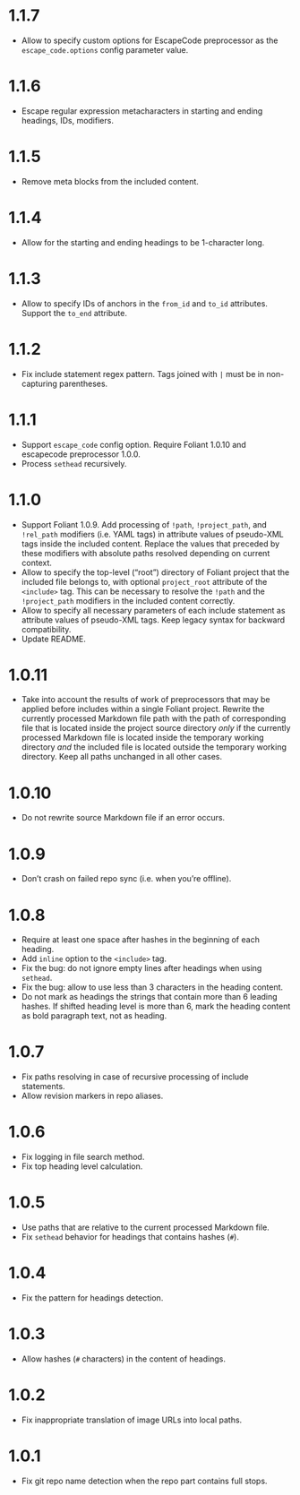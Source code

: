 # 1.1.7

-   Allow to specify custom options for EscapeCode preprocessor as the `escape_code.options` config parameter value.

# 1.1.6

-   Escape regular expression metacharacters in starting and ending headings, IDs, modifiers.

# 1.1.5

-   Remove meta blocks from the included content.

# 1.1.4

-   Allow for the starting and ending headings to be 1-character long.

# 1.1.3

-   Allow to specify IDs of anchors in the `from_id` and `to_id` attributes. Support the `to_end` attribute.

# 1.1.2

-   Fix include statement regex pattern. Tags joined with `|` must be in non-capturing parentheses.

# 1.1.1

-   Support `escape_code` config option. Require Foliant 1.0.10 and escapecode preprocessor 1.0.0.
-   Process `sethead` recursively.

# 1.1.0

-   Support Foliant 1.0.9. Add processing of `!path`, `!project_path`, and `!rel_path` modifiers (i.e. YAML tags) in attribute values of pseudo-XML tags inside the included content. Replace the values that preceded by these modifiers with absolute paths resolved depending on current context.
-   Allow to specify the top-level (“root”) directory of Foliant project that the included file belongs to, with optional `project_root` attribute of the `<include>` tag. This can be necessary to resolve the `!path` and the `!project_path` modifiers in the included content correctly.
-   Allow to specify all necessary parameters of each include statement as attribute values of pseudo-XML tags. Keep legacy syntax for backward compatibility.
-   Update README.

# 1.0.11

-   Take into account the results of work of preprocessors that may be applied before includes within a single Foliant project. Rewrite the currently processed Markdown file path with the path of corresponding file that is located inside the project source directory *only* if the currently processed Markdown file is located inside the temporary working directory *and* the included file is located outside the temporary working directory. Keep all paths unchanged in all other cases.

# 1.0.10

-   Do not rewrite source Markdown file if an error occurs.

# 1.0.9

-   Don’t crash on failed repo sync (i.e. when you’re offline).

# 1.0.8

-   Require at least one space after hashes in the beginning of each heading.
-   Add `inline` option to the `<include>` tag.
-   Fix the bug: do not ignore empty lines after headings when using `sethead`.
-   Fix the bug: allow to use less than 3 characters in the heading content.
-   Do not mark as headings the strings that contain more than 6 leading hashes. If shifted heading level is more than 6, mark the heading content as bold paragraph text, not as heading.

# 1.0.7

-   Fix paths resolving in case of recursive processing of include statements.
-   Allow revision markers in repo aliases.

# 1.0.6

-   Fix logging in file search method.
-   Fix top heading level calculation.

# 1.0.5

-   Use paths that are relative to the current processed Markdown file.
-   Fix `sethead` behavior for headings that contains hashes (`#`).

# 1.0.4

-   Fix the pattern for headings detection.

# 1.0.3

-   Allow hashes (`#` characters) in the content of headings.

# 1.0.2

-   Fix inappropriate translation of image URLs into local paths.

# 1.0.1

-   Fix git repo name detection when the repo part contains full stops.
